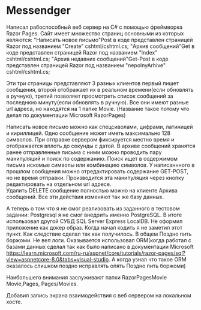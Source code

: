 # Messendger
Написал рабоспособный веб сервер на С# с помощью фреймворка Razor Pages. Сайт имеет множество страниц основными из которых являются:
"Написать новое письмо"Post в коде представлен страницей Razor под названием "Create" cshtml/cshtml.cs;
"Архив сообщений"Get в коде представлен страницей Razor под названием "Index" cshtml/cshtml.cs;
"Архив недавних сообщений"Get-Post в коде представлен страницей Razor под названием "nepolnyArhive" cshtml/cshtml.cs;

Эти три страницы представляют 3 разных клиентов первый пишет сообщения, второй отображает их в реальном времени(если обновлять в ручную), третий позволяет просмотреть список сообщений за последнюю минуту(если обновлять в ручную). Все они имеют разные url адреса, но находятся на 1 папке Movie. (Название такое потому что делал по документации Microsoft RazorPages)

Написать новое письмо можно как спецсиволами, цифрами, латиницей и кириллицей. Одно сообщение может иметь максимально 128 символов. При отправке сервером фиксируется местно время и отображается вплоть до секунды с датой.
В архиве сообщений хранятся ранее отправленные письма с ними можно проводить пару манипуляций и поиск по содержанию.
Поиск ищет в содержимом письма искомые символы или  комбинацию символов. 
У написаннного в прошлом сообщения можно отредактировать содержание GET-POST, но не время отправки. Производится эта манипуляция через кнопку редактировать на отдельном url адресе.  
Удалить DELETE сообщение полностью можно на клиенте Архива сообщений.
Все эти действия изменяют так же базу данных. 


А теперь о том что я не смог реализовать из заданного в тестовом задании:
Postgresql я не смог внедрить именно PostgreSQL. В итоге использовал другой СУБД SQL Server Express LocalDB.
Не оформил приложение как докер образ. Когда начал кодить я не заметил этот пункт. Как следствие сделал так как получилось. В общем Поздно пить боржоми.
Не вел логи.
Оказывается использовал ORM(когда работал с базами данных сделал так как было написано в документации Microsoft https://learn.microsoft.com/ru-ru/aspnet/core/tutorials/razor-pages/sql?view=aspnetcore-8.0&tabs=visual-studio. А когда узнал что такое ORM оказалось слишком поздно исправлять опять Поздно пить боржоми)

Наибольшего внимания заслуживают папки RazorPagesMovie Movie,Pages, Pages/Movies.

Добавил запись экрана взаимодействия с веб сервером на локальном хосте.

